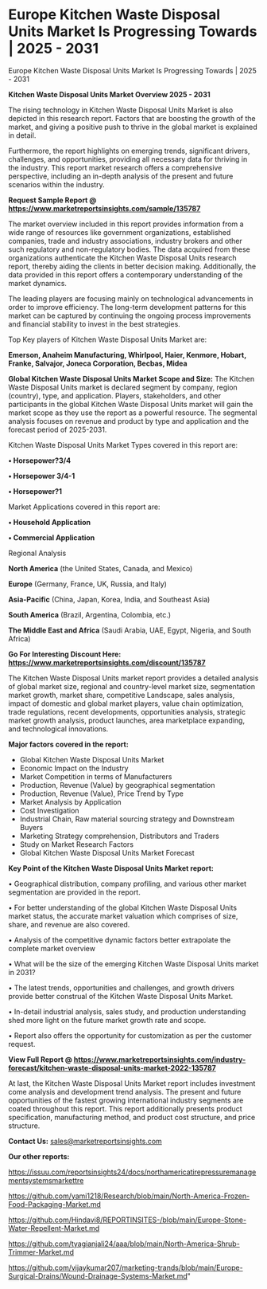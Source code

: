# Europe Kitchen Waste Disposal Units Market Is Progressing Towards | 2025 - 2031
 Europe Kitchen Waste Disposal Units Market Is Progressing Towards | 2025 - 2031

<Strong> Kitchen Waste Disposal Units Market Overview 2025 - 2031</strong>

The rising technology in Kitchen Waste Disposal Units Market is also depicted in this research report. Factors that are boosting the growth of the market, and giving a positive push to thrive in the global market is explained in detail.

Furthermore, the report highlights on emerging trends, significant drivers, challenges, and opportunities, providing all necessary data for thriving in the industry. This report market research offers a comprehensive perspective, including an in-depth analysis of the present and future scenarios within the industry.

<strong>Request Sample Report @ <a href=https://www.marketreportsinsights.com/sample/135787>https://www.marketreportsinsights.com/sample/135787</a></strong>

The market overview included in this report provides information from a wide range of resources like government organizations, established companies, trade and industry associations, industry brokers and other such regulatory and non-regulatory bodies. The data acquired from these organizations authenticate the Kitchen Waste Disposal Units research report, thereby aiding the clients in better decision making. Additionally, the data provided in this report offers a contemporary understanding of the market dynamics.

The leading players are focusing mainly on technological advancements in order to improve efficiency. The long-term development patterns for this market can be captured by continuing the ongoing process improvements and financial stability to invest in the best strategies.

Top Key players of Kitchen Waste Disposal Units Market are:

<strong>Emerson, Anaheim Manufacturing, Whirlpool, Haier, Kenmore, Hobart, Franke, Salvajor, Joneca Corporation, Becbas, Midea</strong>

<strong><b>Global Kitchen Waste Disposal Units Market Scope and Size:</b></strong>
The Kitchen Waste Disposal Units market is declared segment by company, region (country), type, and application. Players, stakeholders, and other participants in the global Kitchen Waste Disposal Units market will gain the market scope as they use the report as a powerful resource. The segmental analysis focuses on revenue and product by type and application and the forecast period of 2025-2031.

Kitchen Waste Disposal Units Market Types covered in this report are:

<strong>• Horsepower?3/4

• Horsepower 3/4-1

• Horsepower?1</strong>

Market Applications covered in this report are:

<strong>• Household Application

• Commercial Application</strong> 

Regional Analysis

<strong>North America</strong> (the United States, Canada, and Mexico)

<strong>Europe</strong> (Germany, France, UK, Russia, and Italy)

<strong>Asia-Pacific</strong> (China, Japan, Korea, India, and Southeast Asia)

<strong>South America</strong> (Brazil, Argentina, Colombia, etc.)

<strong>The Middle East and Africa</strong> (Saudi Arabia, UAE, Egypt, Nigeria, and South Africa)

<strong>Go For Interesting Discount Here: <a href=https://www.marketreportsinsights.com/discount/135787>https://www.marketreportsinsights.com/discount/135787</a></strong>

The Kitchen Waste Disposal Units market report provides a detailed analysis of global market size, regional and country-level market size, segmentation market growth, market share, competitive Landscape, sales analysis, impact of domestic and global market players, value chain optimization, trade regulations, recent developments, opportunities analysis, strategic market growth analysis, product launches, area marketplace expanding, and technological innovations.

<strong><b>Major factors covered in the report:</b></strong>
<ul>
  <li>Global Kitchen Waste Disposal Units Market </li>
  <li>Economic Impact on the Industry</li>
  <li>Market Competition in terms of Manufacturers</li>
  <li>Production, Revenue (Value) by geographical segmentation</li>
  <li>Production, Revenue (Value), Price Trend by Type</li>
  <li>Market Analysis by Application</li>
  <li>Cost Investigation</li>
  <li>Industrial Chain, Raw material sourcing strategy and Downstream Buyers</li>
  <li>Marketing Strategy comprehension, Distributors and Traders</li>
  <li>Study on Market Research Factors</li>
  <li>Global Kitchen Waste Disposal Units Market Forecast</li>
</ul>

<strong><b>Key Point of the Kitchen Waste Disposal Units Market report:</b></strong>

• Geographical distribution, company profiling, and various other market segmentation are provided in the report.

• For better understanding of the global Kitchen Waste Disposal Units market status, the accurate market valuation which comprises of size, share, and revenue are also covered.

• Analysis of the competitive dynamic factors better extrapolate the complete market overview

• What will be the size of the emerging Kitchen Waste Disposal Units market in 2031?

• The latest trends, opportunities and challenges, and growth drivers provide better construal of the Kitchen Waste Disposal Units Market.

• In-detail industrial analysis, sales study, and production understanding shed more light on the future market growth rate and scope.

• Report also offers the opportunity for customization as per the customer request.

<strong><b>View Full Report @ <a href=https://www.marketreportsinsights.com/industry-forecast/kitchen-waste-disposal-units-market-2022-135787>https://www.marketreportsinsights.com/industry-forecast/kitchen-waste-disposal-units-market-2022-135787</a></b></strong>


At last, the Kitchen Waste Disposal Units Market report includes investment come analysis and development trend analysis. The present and future opportunities of the fastest growing international industry segments are coated throughout this report. This report additionally presents product specification, manufacturing method, and product cost structure, and price structure.

<strong>Contact Us:</strong>
sales@marketreportsinsights.com

<strong>Our other reports:</strong>

<a href=https://issuu.com/reportsinsights24/docs/northamericatirepressuremanagementsystemsmarkettre>https://issuu.com/reportsinsights24/docs/northamericatirepressuremanagementsystemsmarkettre</a>

<a href=https://github.com/yami1218/Research/blob/main/North-America-Frozen-Food-Packaging-Market.md>https://github.com/yami1218/Research/blob/main/North-America-Frozen-Food-Packaging-Market.md</a>

<a href=https://github.com/Hindavi8/REPORTINSITES-/blob/main/Europe-Stone-Water-Repellent-Market.md>https://github.com/Hindavi8/REPORTINSITES-/blob/main/Europe-Stone-Water-Repellent-Market.md</a>

<a href=https://github.com/tyagianjali24/aaa/blob/main/North-America-Shrub-Trimmer-Market.md>https://github.com/tyagianjali24/aaa/blob/main/North-America-Shrub-Trimmer-Market.md</a>

<a href=https://github.com/vijaykumar207/marketing-trands/blob/main/Europe-Surgical-Drains/Wound-Drainage-Systems-Market.md>https://github.com/vijaykumar207/marketing-trands/blob/main/Europe-Surgical-Drains/Wound-Drainage-Systems-Market.md</a>"
